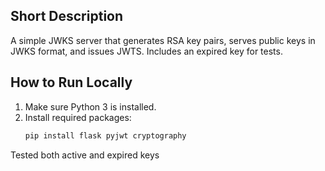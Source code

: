 ## Short Description
A simple JWKS server that generates RSA key pairs, serves public keys in JWKS format, and issues JWTS. Includes an expired key for tests.

## How to Run Locally
1. Make sure Python 3 is installed.
2. Install required packages:
   ```bash
   pip install flask pyjwt cryptography

Tested both active and expired keys 

